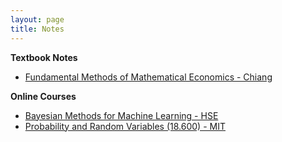 ```yaml
---
layout: page
title: Notes
---
```

**Textbook Notes**
- [Fundamental Methods of Mathematical Economics - Chiang]({{site.url}}/notes/fund_math_econ/)

**Online Courses**
- [Bayesian Methods for Machine Learning - HSE]({{site.url}}/notes/bayes_ml/)
- [Probability and Random Variables (18.600) - MIT]({{site.url}}/notes/mit_prob_rand_var/)
